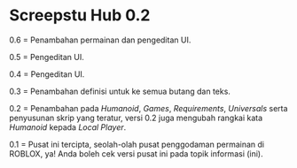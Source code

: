 # Screepstu Hub 0.2
0.6 = Penambahan permainan dan pengeditan UI.

0.5 = Pengeditan UI.

0.4 = Pengeditan UI.

0.3 = Penambahan definisi untuk ke semua butang dan teks.

0.2 = Penambahan pada _Humanoid_, _Games_, _Requirements_, _Universals_ serta penyusunan skrip yang teratur, versi 0.2 juga mengubah rangkai kata _Humanoid_ kepada _Local Player_.

0.1 = Pusat ini tercipta, seolah-olah pusat penggodaman permainan di ROBLOX, ya! Anda boleh cek versi pusat ini pada topik informasi (ini).
